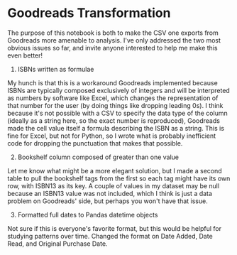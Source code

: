 Goodreads Transformation
=========

The purpose of this notebook is both to make the CSV one exports from Goodreads more amenable to analysis. I've only addressed the two most obvious issues so far, and invite anyone interested to help me make this even better!

1. ISBNs written as formulae

My hunch is that this is a workaround Goodreads implemented because ISBNs are typically composed exclusively of integers and will be interpreted as numbers by software like Excel, which changes the representation of that number for the user (by doing things like dropping leading 0s). I think because it's not possible with a CSV to specify the data type of the column (ideally as a string here, so the exact number is reproduced), Goodreads made the cell value itself a formula describing the ISBN as a string. This is fine for Excel, but not for Python, so I wrote what is probably inefficient code for dropping the punctuation that makes that possible.

2. Bookshelf column composed of greater than one value

Let me know what might be a more elegant solution, but I made a second table to pull the bookshelf tags from the first so each tag might have its own row, with ISBN13 as its key. A couple of values in my dataset may be null because an ISBN13 value was not included, which I think is just a data problem on Goodreads' side, but perhaps you won't have that issue.

3. Formatted full dates to Pandas datetime objects

Not sure if this is everyone's favorite format, but this would be helpful for studying patterns over time. Changed the format on Date Added, Date Read, and Original Purchase Date.
